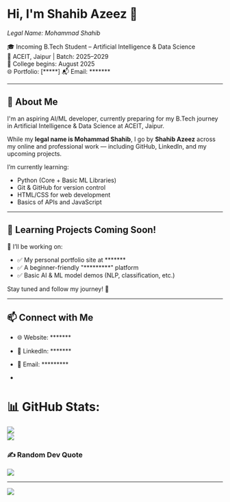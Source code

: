 # Hi, I'm Shahib Azeez 👋  
*Legal Name: Mohammad Shahib*

🎓 Incoming B.Tech Student – Artificial Intelligence & Data Science  
🏫 ACEIT, Jaipur | Batch: 2025–2029  
📅 College begins: August 2025  
🌐 Portfolio: [*****] 
📬 Email: *******

---

## 🚀 About Me

I'm an aspiring AI/ML developer, currently preparing for my B.Tech journey in Artificial Intelligence & Data Science at ACEIT, Jaipur.

While my **legal name is Mohammad Shahib**, I go by **Shahib Azeez** across my online and professional work — including GitHub, LinkedIn, and my upcoming projects.

I’m currently learning:
- Python (Core + Basic ML Libraries)
- Git & GitHub for version control
- HTML/CSS for web development
- Basics of APIs and JavaScript

---

## 📘 Learning Projects Coming Soon!

🔧 I’ll be working on:
- ✅ My personal portfolio site at  *******
- ✅ A beginner-friendly "*********" platform  
- ✅ Basic AI & ML model demos (NLP, classification, etc.)

Stay tuned and follow my journey! 🌱

---

## 📫 Connect with Me

- 🌐 Website: *******
- 🔗 LinkedIn: *******
- 📩 Email: *********

- 
# 📊 GitHub Stats:
![](https://github-readme-stats.vercel.app/api?username=ShahibAzeez&theme=dark&hide_border=false&include_all_commits=false&count_private=false)<br/>
![](https://nirzak-streak-stats.vercel.app/?user=ShahibAzeez&theme=dark&hide_border=false)<br/>


### ✍️ Random Dev Quote
![](https://quotes-github-readme.vercel.app/api?type=horizontal&theme=dark)

---
[![](https://visitcount.itsvg.in/api?id=ShahibAzeez&icon=0&color=0)](https://visitcount.itsvg.in)
